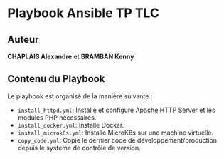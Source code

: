 # Playbook Ansible TP TLC

## Auteur

**CHAPLAIS Alexandre** et **BRAMBAN Kenny**

## Contenu du Playbook

Le playbook est organisé de la manière suivante :

- `install_httpd.yml`: Installe et configure Apache HTTP Server et les modules PHP nécessaires.
- `install_docker.yml`: Installe Docker.
- `install_microk8s.yml`: Installe MicroK8s sur une machine virtuelle.
- `copy_code.yml`: Copie le dernier code de développement/production depuis le système de contrôle de version.
